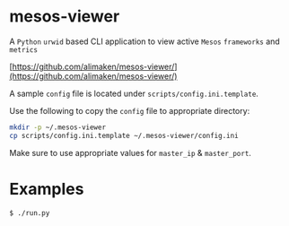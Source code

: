 mesos-viewer
============
A `Python` `urwid` based CLI application to view active `Mesos` `frameworks` and `metrics`

[https://github.com/alimaken/mesos-viewer/](https://github.com/alimaken/mesos-viewer/)

A sample `config` file is located under `scripts/config.ini.template`.

Use the following to copy the `config` file to appropriate directory:
```bash
mkdir -p ~/.mesos-viewer
cp scripts/config.ini.template ~/.mesos-viewer/config.ini
```

Make sure to use appropriate values for `master_ip` & `master_port`.

# Examples

```bash
$ ./run.py  
```